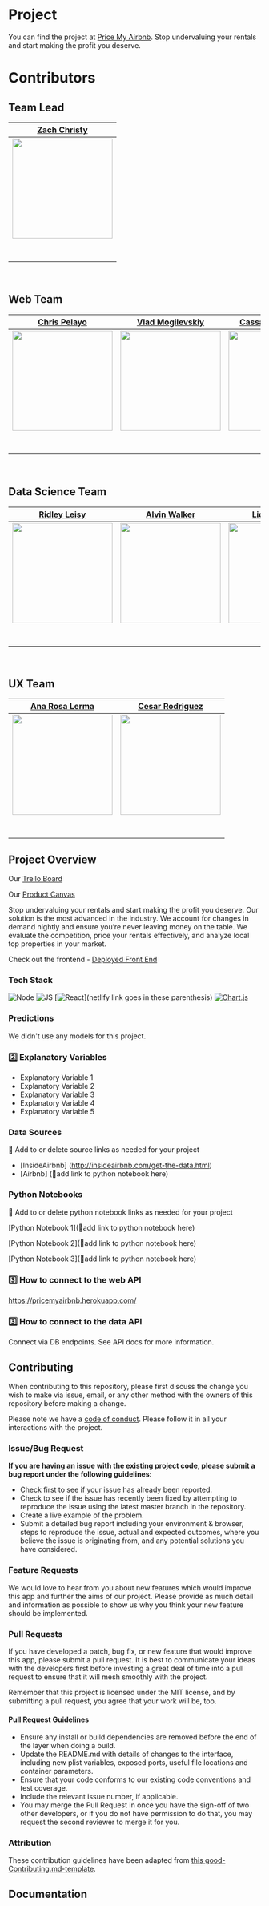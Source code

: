 
# Project

You can find the project at [Price My Airbnb](http://pricemyairbnb.com/).
Stop undervaluing your rentals and start making the profit you deserve.

# Contributors

<h2>Team Lead</h2>
<center>

|[Zach Christy](https://github.com/zchristy)|
|:---:|
|[<img src="https://github.com/Lambda-School-Labs/airbnb-unit-price-analysis-fe/blob/master/airbnb-fe/src/img/Zach.png" width = "200" />](https://github.com/zchristy)|
|[<img src="https://github.com/favicon.ico" width="15"> ](https://github.com/zchristy)|
|[<img src="https://static.licdn.com/sc/h/al2o9zrvru7aqj8e1x2rzsrca" width="15"> ](https://www.linkedin.com/in/zach-christy/)|
</center>

<br>

<h2>Web Team</h2>

|[Chris Pelayo](https://github.com/onetrckchris)|[Vlad Mogilevskiy](https://github.com/vladmog)|[Cassandra Springer](https://github.com/springercass)|
|:---:|:---:|:---:|
|[<img src="https://github.com/Lambda-School-Labs/airbnb-unit-price-analysis-fe/blob/master/airbnb-fe/src/img/Chris.png" width = "200" />](https://github.com/onetrckchris)|[<img src="https://github.com/Lambda-School-Labs/airbnb-unit-price-analysis-fe/blob/master/airbnb-fe/src/img/Vlad.png" width = "200" />](https://github.com/vladmog)|[<img src="https://github.com/Lambda-School-Labs/airbnb-unit-price-analysis-fe/blob/master/airbnb-fe/src/img/Cassandra.png" width = "200" />](https://github.com/springercass)|
|[<img src="https://github.com/favicon.ico" width="15"> ](https://github.com/onetrckchris)|[<img src="https://github.com/favicon.ico" width="15"> ](https://github.com/vladmog)|[<img src="https://github.com/favicon.ico" width="15"> ](https://github.com/springercass)|
|[<img src="https://static.licdn.com/sc/h/al2o9zrvru7aqj8e1x2rzsrca" width="15"> ](https://www.linkedin.com/) |[<img src="https://static.licdn.com/sc/h/al2o9zrvru7aqj8e1x2rzsrca" width="15"> ](https://www.linkedin.com/) |[<img src="https://static.licdn.com/sc/h/al2o9zrvru7aqj8e1x2rzsrca" width="15"> ](https://www.linkedin.com/) |

<br>
<h2>Data Science Team</h2>

|[Ridley Leisy](https://github.com/RidleyLeisy)|[Alvin Walker](https://github.com/alvinwalker314)|[Lionel Kamga](https://github.com/Granero0011)|
|:---:|:---:|:---:|
|[<img src="https://github.com/Lambda-School-Labs/airbnb-unit-price-analysis-fe/blob/master/airbnb-fe/src/img/Ridley.png" width = "200" />](https://github.com/RidleyLeisy)|[<img src="https://github.com/Lambda-School-Labs/airbnb-unit-price-analysis-fe/blob/master/airbnb-fe/src/img/Vector.png" width = "200" />](https://github.com/alvinwalker314)|[<img src="https://github.com/Lambda-School-Labs/airbnb-unit-price-analysis-fe/blob/master/airbnb-fe/src/img/Lionel.png" width = "200" />](https://github.com/Granero0011)|
|[<img src="https://github.com/favicon.ico" width="15">](https://github.com/RidleyLeisy)|[<img src="https://github.com/favicon.ico" width="15"> ](https://github.com/alvinwalker314)|[<img src="https://github.com/favicon.ico" width="15"> ](https://github.com/Granero0011)|
|[<img src="https://static.licdn.com/sc/h/al2o9zrvru7aqj8e1x2rzsrca" width="15"> ](https://www.linkedin.com/RidleyLeisy) |[<img src="https://static.licdn.com/sc/h/al2o9zrvru7aqj8e1x2rzsrca" width="15"> ](https://www.linkedin.com/in/alvinwalker314)|[<img src="https://static.licdn.com/sc/h/al2o9zrvru7aqj8e1x2rzsrca" width="15"> ](https://www.linkedin.com/) |

<br>
<h2>UX Team</h2>

|[Ana Rosa Lerma](https://github.com/Anarosals) | [Cesar Rodriguez](https://github.com/CSRSR)|
|:---:|:---:|
|[<img src="https://github.com/Lambda-School-Labs/airbnb-unit-price-analysis-fe/blob/master/airbnb-fe/src/img/Ana.png" width = "200" />](https://github.com/Anarosals)|[<img src="https://github.com/Lambda-School-Labs/airbnb-unit-price-analysis-fe/blob/master/airbnb-fe/src/img/Cesar.png" width = "200" />](https://github.com/CSRSR)  |
|[<img src="https://github.com/favicon.ico" width="15"> ](https://github.com/Anarosals)|[<img src="https://github.com/favicon.ico" width="15"> ](https://github.com/CSRSR) |
|[<img src="https://static.licdn.com/sc/h/al2o9zrvru7aqj8e1x2rzsrca" width="15"> ](https://www.linkedin.com/) |[<img src="https://static.licdn.com/sc/h/al2o9zrvru7aqj8e1x2rzsrca" width="15"> ](https://www.linkedin.com/in/cesar-d-rodriguez/)|

</center>

## Project Overview

Our [Trello Board](https://trello.com/b/iddyIFST/airbnb-unit-price-analysis)
<br>

Our [Product Canvas](https://www.notion.so/AirBnB-Unit-Price-Analysis-ba9c5506a64a4587a2d55c346c7f99c7)

Stop undervaluing your rentals and start making the profit you deserve. Our solution is the most advanced in the industry. We account for changes in demand nightly and ensure you’re never leaving money on the table. We evaluate the competition, price your rentals effectively, and analyze local top properties in your market.

Check out the frontend - [Deployed Front End](http://pricemyairbnb.com/)

### Tech Stack
![Node](https://img.shields.io/packagist/l/doctrine/orm.svg)
![JS](https://img.shields.io/npm/types/typescript.svg?style=flat)
[![React](https://api.netlify.com/api/v1/badges/b5c4db1c-b10d-42c3-b157-3746edd9e81d/deploy-status)](netlify link goes in these parenthesis)
[![Chart.js](https://img.shields.io/badge/code_style-prettier-ff69b4.svg?style=flat-square)](https://github.com/prettier/prettier)


### Predictions

We didn't use any models for this project.

### 2️⃣ Explanatory Variables

-   Explanatory Variable 1
-   Explanatory Variable 2
-   Explanatory Variable 3
-   Explanatory Variable 4
-   Explanatory Variable 5

### Data Sources
🚫  Add to or delete source links as needed for your project


-   [InsideAirbnb] (http://insideairbnb.com/get-the-data.html)
-   [Airbnb] (🚫add link to python notebook here)


### Python Notebooks

🚫  Add to or delete python notebook links as needed for your project

[Python Notebook 1](🚫add link to python notebook here)

[Python Notebook 2](🚫add link to python notebook here)

[Python Notebook 3](🚫add link to python notebook here)

### 3️⃣ How to connect to the web API

https://pricemyairbnb.herokuapp.com/

### 3️⃣ How to connect to the data API

Connect via DB endpoints. See API docs for more information.

## Contributing

When contributing to this repository, please first discuss the change you wish to make via issue, email, or any other method with the owners of this repository before making a change.

Please note we have a [code of conduct](./code_of_conduct.md.md). Please follow it in all your interactions with the project.

### Issue/Bug Request

 **If you are having an issue with the existing project code, please submit a bug report under the following guidelines:**
 - Check first to see if your issue has already been reported.
 - Check to see if the issue has recently been fixed by attempting to reproduce the issue using the latest master branch in the repository.
 - Create a live example of the problem.
 - Submit a detailed bug report including your environment & browser, steps to reproduce the issue, actual and expected outcomes,  where you believe the issue is originating from, and any potential solutions you have considered.

### Feature Requests

We would love to hear from you about new features which would improve this app and further the aims of our project. Please provide as much detail and information as possible to show us why you think your new feature should be implemented.

### Pull Requests

If you have developed a patch, bug fix, or new feature that would improve this app, please submit a pull request. It is best to communicate your ideas with the developers first before investing a great deal of time into a pull request to ensure that it will mesh smoothly with the project.

Remember that this project is licensed under the MIT license, and by submitting a pull request, you agree that your work will be, too.

#### Pull Request Guidelines

- Ensure any install or build dependencies are removed before the end of the layer when doing a build.
- Update the README.md with details of changes to the interface, including new plist variables, exposed ports, useful file locations and container parameters.
- Ensure that your code conforms to our existing code conventions and test coverage.
- Include the relevant issue number, if applicable.
- You may merge the Pull Request in once you have the sign-off of two other developers, or if you do not have permission to do that, you may request the second reviewer to merge it for you.

### Attribution

These contribution guidelines have been adapted from [this good-Contributing.md-template](https://gist.github.com/PurpleBooth/b24679402957c63ec426).

## Documentation
